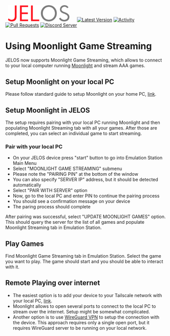 &nbsp;&nbsp;<img src="https://raw.githubusercontent.com/JustEnoughLinuxOS/distribution/dev/distributions/JELOS/logos/jelos-logo.png" width=192>&nbsp;&nbsp;&nbsp;&nbsp;&nbsp;&nbsp;[![Latest Version](https://img.shields.io/github/release/JustEnoughLinuxOS/distribution.svg?color=5998FF&label=latest%20version&style=flat-square)](https://github.com/JustEnoughLinuxOS/distribution/releases/latest) [![Activity](https://img.shields.io/github/commit-activity/m/JustEnoughLinuxOS/distribution?color=5998FF&style=flat-square)](https://github.com/JustEnoughLinuxOS/distribution/commits) [![Pull Requests](https://img.shields.io/github/issues-pr-closed/JustEnoughLinuxOS/distribution?color=5998FF&style=flat-square)](https://github.com/JustEnoughLinuxOS/distribution/pulls) [![Discord Server](https://img.shields.io/discord/948029830325235753?color=5998FF&label=chat&style=flat-square)](https://discord.gg/seTxckZjJy)
#

# Using Moonlight Game Streaming

JELOS now supports Moonlight Game Streaming, which allows to connect to your local computer running [Moonlight](https://moonlight-stream.org/) and stream AAA games.

## Setup Moonlight on your local PC
Please follow standard guide to setup Moonlight on your home PC, [link](https://github.com/moonlight-stream/moonlight-docs/wiki/Setup-Guide).

## Setup Moonlight in JELOS
The setup requires pairing with your local PC running Moonlight and then populating Moonlight Streaming tab with all your games. After those are completed, you can select an individual game to start streaming.

### Pair with your local PC
* On your JELOS device press "start" button to go into Emulation Station Main Menu
* Select "MOONLIGHT GAME STREAMING" submenu
* Please note the "PAIRING PIN" at the bottom of the window
* You can also specify "SERVER IP" address, but it should be detected automatically
* Select "PAIR WITH SERVER" option
* Now, go to the local PC and enter PIN to continue the pairing process
* You should see a confirmation message on your device
* The paring process should complete

After pairing was successful, select "UPDATE MOONLIGHT GAMES" option. This should query the server for the list of all games and populate Moonlight Streaming tab in Emulation Station.

## Play Games
Find Moonlight Game Streaming tab in Emulation Station. Select the game you want to play. The game should start and you should be able to interact with it.

## Remote Playing over internet
* The easiest option is to add your device to your Tailscale network with your local PC, [link](https://github.com/JustEnoughLinuxOS/distribution/wiki/Tailscale-VPN).
* Moonlight allows to open several ports to connect to the local PC to stream over the internet. Setup might be somewhat complicated.
* Another option is to use [WireGuard VPN](https://github.com/JustEnoughLinuxOS/distribution/wiki/WireGuard-VPN) to setup the connection with the device. This approach requires only a single open port, but it requires WireGuard server to be running on your local network.
